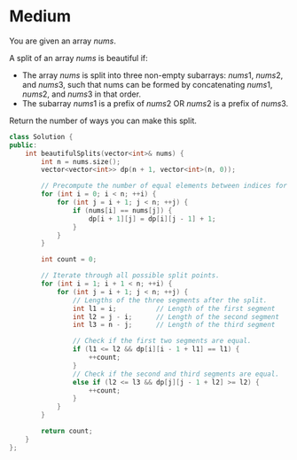 # Medium

You are given an array $nums$.

A split of an array $nums$ is beautiful if:

- The array $nums$ is split into three non-empty subarrays: $nums1$, $nums2$, and $nums3$, such that nums can be formed by concatenating $nums1$, $nums2$, and $nums3$ in that order.
- The subarray $nums1$ is a prefix of $nums2$ OR $nums2$ is a prefix of $nums3$.

Return the number of ways you can make this split.

```cpp
class Solution {
public:
    int beautifulSplits(vector<int>& nums) {
        int n = nums.size();
        vector<vector<int>> dp(n + 1, vector<int>(n, 0));

        // Precompute the number of equal elements between indices for all pairs.
        for (int i = 0; i < n; ++i) {
            for (int j = i + 1; j < n; ++j) {
                if (nums[i] == nums[j]) {
                    dp[i + 1][j] = dp[i][j - 1] + 1;
                }
            }
        }

        int count = 0;

        // Iterate through all possible split points.
        for (int i = 1; i + 1 < n; ++i) {
            for (int j = i + 1; j < n; ++j) {
                // Lengths of the three segments after the split.
                int l1 = i;          // Length of the first segment
                int l2 = j - i;      // Length of the second segment
                int l3 = n - j;      // Length of the third segment

                // Check if the first two segments are equal.
                if (l1 <= l2 && dp[i][i - 1 + l1] == l1) {
                    ++count;
                }
                // Check if the second and third segments are equal.
                else if (l2 <= l3 && dp[j][j - 1 + l2] >= l2) {
                    ++count;
                }
            }
        }

        return count;
    }
};
```
